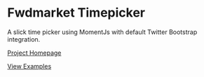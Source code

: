 Fwdmarket Timepicker
====================

A slick time picker using MomentJs with default Twitter Bootstrap integration.

[Project Homepage](http://fwdmarket.github.io/timepicker/)

[View Examples](http://fwdmarket.github.io/timepicker/examples.html)